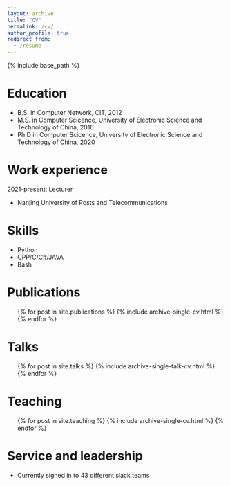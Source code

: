 ```yaml
---
layout: archive
title: "CV"
permalink: /cv/
author_profile: true
redirect_from:
  - /resume
---
```


{% include base_path %}

Education
======
* B.S. in Computer Network, CIT, 2012
* M.S. in Computer Scicence, University of Electronic Science and Technology of China, 2016
* Ph.D in Computer Scicence, University of Electronic Science and Technology of China, 2020

Work experience
======
2021-present: Lecturer
  * Nanjing University of Posts and Telecommunications
  
Skills
======
* Python
* CPP/C/C#/JAVA
* Bash

Publications
======
  <ul>{% for post in site.publications %}
    {% include archive-single-cv.html %}
  {% endfor %}</ul>
  
Talks
======
  <ul>{% for post in site.talks %}
    {% include archive-single-talk-cv.html %}
  {% endfor %}</ul>
  
Teaching
======
  <ul>{% for post in site.teaching %}
    {% include archive-single-cv.html %}
  {% endfor %}</ul>
  
Service and leadership
======
* Currently signed in to 43 different slack teams
